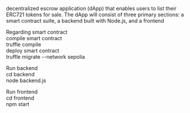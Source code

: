  decentralized escrow application (dApp) that enables users to list their ERC721 tokens for sale. 
The dApp will consist of three primary sections: a smart contract suite, a backend built with Node.js, and a frontend 

Regarding smart contract <br/>
compile smart contract <br/>
truffle compile <br/>
deploy smart contract <br/> 
truffle migrate --network sepolia <br/>

Run backend <br/> 
cd backend <br/>
node backend.js <br/>

Run frontend <br/>
cd frontend <br/>
npm start
